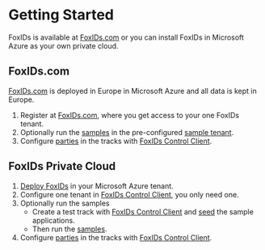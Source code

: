 # Getting Started

FoxIDs is available at [FoxIDs.com](https://foxids.com) or you can install FoxIDs in Microsoft Azure as your own private cloud.

## FoxIDs.com 

[FoxIDs.com](https://foxids.com) is deployed in Europe in Microsoft Azure and all data is kept in Europe.

1. Register at [FoxIDs.com](https://foxids.com), where you get access to your one FoxIDs tenant.
2. Optionally run the [samples](samples.md) in the pre-configured [sample tenant](samples.md#foxidscom-test-tenant-for-samples).
3. Configure [parties](parties.md) in the tracks with [FoxIDs Control Client](control.md#foxids-control-client).


## FoxIDs Private Cloud

1. [Deploy FoxIDs](deployment.md) in your Microsoft Azure tenant.
2. Configure one tenant in [FoxIDs Control Client](control.md#foxids-control-client), you only need one.
3. Optionally run the samples
   * Create a test track with [FoxIDs Control Client](control.md#foxids-control-client) and [seed](samples.md#configure-samples-in-foxids-track) the sample applications.
   * Then run the [samples](samples.md).
4. Configure [parties](parties.md) in the tracks with [FoxIDs Control Client](control.md#foxids-control-client).







